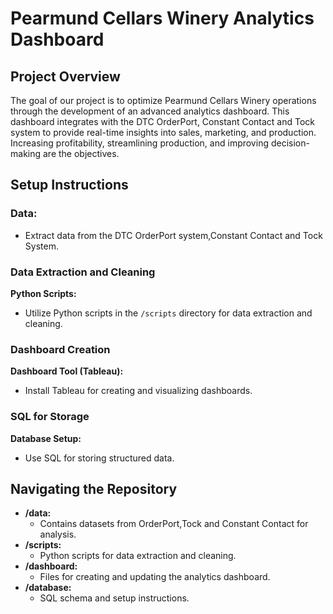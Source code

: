 # Pearmund Cellars Winery Analytics Dashboard

## Project Overview

The goal of our project is to optimize Pearmund Cellars Winery operations through the development of an advanced analytics dashboard. This dashboard integrates with the DTC OrderPort, Constant Contact and Tock system to provide real-time insights into sales, marketing, and production. Increasing profitability, streamlining production, and improving decision-making are the objectives.
## Setup Instructions

### Data:
  - Extract data from the DTC OrderPort system,Constant Contact and Tock System.

### Data Extraction and Cleaning

**Python Scripts:**
   - Utilize Python scripts in the `/scripts` directory for data extraction and cleaning.

### Dashboard Creation

**Dashboard Tool (Tableau):**
   - Install Tableau for creating and visualizing dashboards.
  
### SQL for Storage

**Database Setup:**
   - Use SQL for storing structured data.

## Navigating the Repository

- **/data:**
  - Contains datasets from OrderPort,Tock and Constant Contact for analysis.
- **/scripts:**
  - Python scripts for data extraction and cleaning.
- **/dashboard:**
  - Files for creating and updating the analytics dashboard.
- **/database:**
  - SQL schema and setup instructions.
